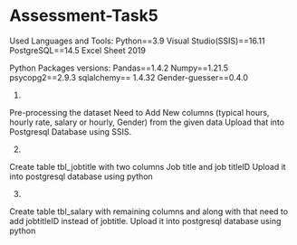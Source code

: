# Assessment-Task5

Used Languages and Tools:
Python==3.9
Visual Studio(SSIS)==16.11
PostgreSQL==14.5
Excel Sheet 2019

Python Packages versions:
Pandas==1.4.2
Numpy==1.21.5
psycopg2==2.9.3
sqlalchemy== 1.4.32
Gender-guesser==0.4.0


1.
Pre-processing the dataset
Need to Add New columns (typical hours, hourly rate, salary or hourly, Gender) from the given data
Upload that into Postgresql Database using SSIS.

2.
Create table tbl_jobtitle with two columns Job title and job titleID 
Upload it into postgresql database using python


3.
Create table tbl_salary with remaining columns and along with that need to add jobtitleID instead of jobtitle.
Upload it into postgresql database using python
